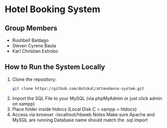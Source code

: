 # Hotel Booking System

## Group Members
- Rushbell Baldago
- Steven Cyrene Baula
- Karl Christian Estrobo

## How to Run the System Locally

1. Clone the repository:
   ```bash
   git clone https://github.com/dotskal/attendance-system.git
2. Import the SQL File to your MySQL (via phpMyAdmin or just click admin on xampp)
3. Place folder inside htdocs (Local Disk C > xampp > htdocs)
4. Access via browser -localhost/hbweb
    Notes Make sure Apache and MySQL are running
Database name should match the .sql import
